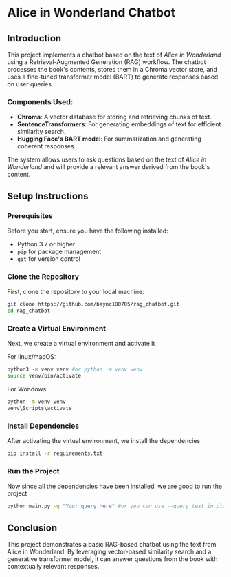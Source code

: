 # Alice in Wonderland Chatbot

## Introduction
This project implements a chatbot based on the text of *Alice in Wonderland* using a Retrieval-Augmented Generation (RAG) workflow. The chatbot processes the book's contents, stores them in a Chroma vector store, and uses a fine-tuned transformer model (BART) to generate responses based on user queries.

### Components Used:
- **Chroma**: A vector database for storing and retrieving chunks of text.
- **SentenceTransformers**: For generating embeddings of text for efficient similarity search.
- **Hugging Face's BART model**: For summarization and generating coherent responses.

The system allows users to ask questions based on the text of *Alice in Wonderland* and will provide a relevant answer derived from the book's content.

## Setup Instructions

### Prerequisites
Before you start, ensure you have the following installed:
- Python 3.7 or higher
- `pip` for package management
- `git` for version control

### Clone the Repository
First, clone the repository to your local machine:

```bash
git clone https://github.com/baync180705/rag_chatbot.git
cd rag_chatbot
```

### Create a Virtual Environment
Next, we create a virtual environment and activate it

For linux/macOS:
```bash
python3 -m venv venv #or python -m venv venv
source venv/bin/activate
```

For Wondows:
```bash
python -m venv venv
venv\Scripts\activate
```

### Install Dependencies
After activating the virtual environment, we install the dependencies

```bash
pip install -r requirements.txt
```

### Run the Project
Now since all the dependencies have been installed, we are good to run the project

```bash
python main.py -q "Your query here" #or you can use --query_text in place of -q
```

## Conclusion
This project demonstrates a basic RAG-based chatbot using the text from Alice in Wonderland. By leveraging vector-based similarity search and a generative transformer model, it can answer questions from the book with contextually relevant responses.
